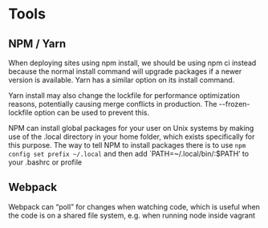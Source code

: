 # Tools

## NPM / Yarn

When deploying sites using npm install, we should be using npm ci instead because the normal install command will upgrade packages if a newer version is available. Yarn has a similar option on its install command.

Yarn install may also change the lockfile for performance optimization reasons, potentially causing merge conflicts in production. The --frozen-lockfile option can be used to prevent this.

NPM can install global packages for your user on Unix systems by making use of the .local directory in your home folder, which exists specifically for this purpose. The way to tell NPM to install packages there is to use `npm config set prefix ~/.local` and then add `PATH=~/.local/bin/:$PATH’ to your .bashrc or profile

## Webpack

Webpack can “poll” for changes when watching code, which is useful when the code is on a shared file system, e.g. when running node inside vagrant
